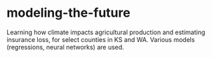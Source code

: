# modeling-the-future
Learning how climate impacts agricultural production and estimating insurance loss, for select counties in KS and WA. Various models (regressions, neural networks) are used.
